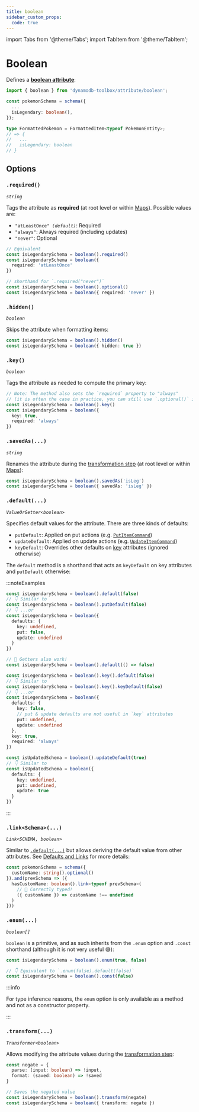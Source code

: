 ```yaml
---
title: boolean
sidebar_custom_props:
  code: true
---
```


import Tabs from '@theme/Tabs';
import TabItem from '@theme/TabItem';

# Boolean

Defines a [**boolean attribute**](https://docs.aws.amazon.com/amazondynamodb/latest/developerguide/HowItWorks.NamingRulesDataTypes.html#HowItWorks.DataTypes):

```ts
import { boolean } from 'dynamodb-toolbox/attribute/boolean';

const pokemonSchema = schema({
  ...
  isLegendary: boolean(),
});

type FormattedPokemon = FormattedItem<typeof PokemonEntity>;
// => {
//   ...
//   isLegendary: boolean
// }
```

## Options

### `.required()`

<p style={{ marginTop: '-15px' }}><i><code>string</code></i></p>

Tags the attribute as **required** (at root level or within [Maps](./8-maps.md)). Possible values are:

- <code>"atLeastOnce" <i>(default)</i></code>: Required
- `"always"`: Always required (including updates)
- `"never"`: Optional

```ts
// Equivalent
const isLegendarySchema = boolean().required()
const isLegendarySchema = boolean({
  required: 'atLeastOnce'
})

// shorthand for `.required("never")`
const isLegendarySchema = boolean().optional()
const isLegendarySchema = boolean({ required: 'never' })
```

### `.hidden()`

<p style={{ marginTop: '-15px' }}><i><code>boolean</code></i></p>

Skips the attribute when formatting items:

```ts
const isLegendarySchema = boolean().hidden()
const isLegendarySchema = boolean({ hidden: true })
```

### `.key()`

<p style={{ marginTop: '-15px' }}><i><code>boolean</code></i></p>

Tags the attribute as needed to compute the primary key:

```ts
// Note: The method also sets the `required` property to "always"
// (it is often the case in practice, you can still use `.optional()` if needed)
const isLegendarySchema = boolean().key()
const isLegendarySchema = boolean({
  key: true,
  required: 'always'
})
```

### `.savedAs(...)`

<p style={{ marginTop: '-15px' }}><i><code>string</code></i></p>

Renames the attribute during the [transformation step](../4-schemas/14-actions/1-parse.md) (at root level or within [Maps](./8-maps.md)):

```ts
const isLegendarySchema = boolean().savedAs('isLeg')
const isLegendarySchema = boolean({ savedAs: 'isLeg' })
```

### `.default(...)`

<p style={{ marginTop: '-15px' }}><i><code>ValueOrGetter&lt;boolean&gt;</code></i></p>

Specifies default values for the attribute. There are three kinds of defaults:

- `putDefault`: Applied on put actions (e.g. [`PutItemCommand`](../3-entities/3-actions/2-put-item/index.md))
- `updateDefault`: Applied on update actions (e.g. [`UpdateItemCommand`](../3-entities/3-actions/3-update-item/index.md))
- `keyDefault`: Overrides other defaults on [key](#key) attributes (ignored otherwise)

The `default` method is a shorthand that acts as `keyDefault` on key attributes and `putDefault` otherwise:

:::noteExamples

<Tabs>
<TabItem value="put" label="Put">

```ts
const isLegendarySchema = boolean().default(false)
// 👇 Similar to
const isLegendarySchema = boolean().putDefault(false)
// 👇 ...or
const isLegendarySchema = boolean({
  defaults: {
    key: undefined,
    put: false,
    update: undefined
  }
})

// 🙌 Getters also work!
const isLegendarySchema = boolean().default(() => false)
```

</TabItem>
<TabItem value="key" label="Key">

```ts
const isLegendarySchema = boolean().key().default(false)
// 👇 Similar to
const isLegendarySchema = boolean().key().keyDefault(false)
// 👇 ...or
const isLegendarySchema = boolean({
  defaults: {
    key: false,
    // put & update defaults are not useful in `key` attributes
    put: undefined,
    update: undefined
  },
  key: true,
  required: 'always'
})
```

</TabItem>
<TabItem value="update" label="Update">

```ts
const isUpdatedSchema = boolean().updateDefault(true)
// 👇 Similar to
const isUpdatedSchema = boolean({
  defaults: {
    key: undefined,
    put: undefined,
    update: true
  }
})
```

</TabItem>
</Tabs>

:::

### `.link<Schema>(...)`

<p style={{ marginTop: '-15px' }}><i><code>Link&lt;SCHEMA, boolean&gt;</code></i></p>

Similar to [`.default(...)`](#default) but allows deriving the default value from other attributes. See [Defaults and Links](../4-schemas/3-defaults-and-links/index.md) for more details:

```ts
const pokemonSchema = schema({
  customName: string().optional()
}).and(prevSchema => ({
  hasCustomName: boolean().link<typeof prevSchema>(
    // 🙌 Correctly typed!
    ({ customName }) => customName !== undefined
  )
}))
```

### `.enum(...)`

<p style={{ marginTop: '-15px' }}><i><code>boolean[]</code></i></p>

`boolean` is a primitive, and as such inherits from the `.enum` option and `.const` shorthand (although it is not very useful 😅):

```ts
const isLegendarySchema = boolean().enum(true, false)

// 👇 Equivalent to `.enum(false).default(false)`
const isLegendarySchema = boolean().const(false)
```

:::info

For type inference reasons, the `enum` option is only available as a method and not as a constructor property.

:::

### `.transform(...)`

<p style={{ marginTop: '-15px' }}><i><code>Transformer&lt;boolean&gt;</code></i></p>

Allows modifying the attribute values during the [transformation step](../4-schemas/14-actions/1-parse.md):

```ts
const negate = {
  parse: (input: boolean) => !input,
  format: (saved: boolean) => !saved
}

// Saves the negated value
const isLegendarySchema = boolean().transform(negate)
const isLegendarySchema = boolean({ transform: negate })
```
